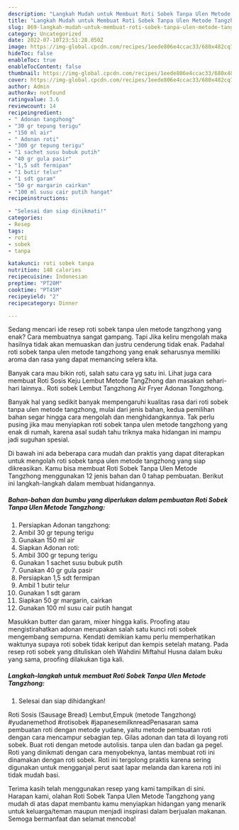 ```yaml
---
description: "Langkah Mudah untuk Membuat Roti Sobek Tanpa Ulen Metode Tangzhong yang Lezat Sekali, Buat Buka Puasa Lezat"
title: "Langkah Mudah untuk Membuat Roti Sobek Tanpa Ulen Metode Tangzhong yang Lezat Sekali, Buat Buka Puasa Lezat"
slug: 869-langkah-mudah-untuk-membuat-roti-sobek-tanpa-ulen-metode-tangzhong-yang-lezat-sekali-buat-buka-puasa-lezat
category: Uncategorized
date: 2022-07-10T23:51:28.050Z
image: https://img-global.cpcdn.com/recipes/1eede806e4ccac33/680x482cq70/roti-sobek-tanpa-ulen-metode-tangzhong-foto-resep-utama.jpg
hideToc: false
enableToc: true
enableTocContent: false
thumbnail: https://img-global.cpcdn.com/recipes/1eede806e4ccac33/680x482cq70/roti-sobek-tanpa-ulen-metode-tangzhong-foto-resep-utama.jpg
cover: https://img-global.cpcdn.com/recipes/1eede806e4ccac33/680x482cq70/roti-sobek-tanpa-ulen-metode-tangzhong-foto-resep-utama.jpg
author: Admin
authorAv: notfound
ratingvalue: 3.6
reviewcount: 14
recipeingredient:
- " Adonan tangzhong"
- "30 gr tepung terigu"
- "150 ml air"
- " Adonan roti"
- "300 gr tepung terigu"
- "1 sachet susu bubuk putih"
- "40 gr gula pasir"
- "1,5 sdt fermipan"
- "1 butir telur"
- "1 sdt garam"
- "50 gr margarin cairkan"
- "100 ml susu cair putih hangat"
recipeinstructions:

- "Selesai dan siap dinikmati!"
categories:
- Resep
tags:
- roti
- sobek
- tanpa

katakunci: roti sobek tanpa 
nutrition: 148 calories
recipecuisine: Indonesian
preptime: "PT20M"
cooktime: "PT45M"
recipeyield: "2"
recipecategory: Dinner

---
```



Sedang mencari ide resep roti sobek tanpa ulen metode tangzhong yang enak? Cara membuatnya sangat gampang. Tapi Jika keliru mengolah maka hasilnya tidak akan memuaskan dan justru cenderung tidak enak. Padahal roti sobek tanpa ulen metode tangzhong yang enak seharusnya memiliki aroma dan rasa yang dapat memancing selera kita.


Banyak cara mau bikin roti, salah satu cara yg satu ini. Lihat juga cara membuat Roti Sosis Keju Lembut Metode TangZhong dan masakan sehari-hari lainnya.. Roti sobek Lembut Tangzhong Air Fryer Adonan Tongzhong.

Banyak hal yang sedikit banyak mempengaruhi kualitas rasa dari roti sobek tanpa ulen metode tangzhong, mulai dari jenis bahan, kedua pemilihan bahan segar hingga cara mengolah dan menghidangkannya. Tak perlu pusing jika mau menyiapkan roti sobek tanpa ulen metode tangzhong yang enak di rumah, karena asal sudah tahu triknya maka hidangan ini mampu jadi suguhan spesial.


Di bawah ini ada beberapa cara mudah dan praktis yang dapat diterapkan untuk mengolah roti sobek tanpa ulen metode tangzhong yang siap dikreasikan. Kamu bisa membuat Roti Sobek Tanpa Ulen Metode Tangzhong menggunakan 12 jenis bahan dan 0 tahap pembuatan. Berikut ini langkah-langkah dalam membuat hidangannya.

<!--inarticleads1-->

##### Bahan-bahan dan bumbu yang diperlukan dalam pembuatan Roti Sobek Tanpa Ulen Metode Tangzhong:

1. Persiapkan  Adonan tangzhong:
1. Ambil 30 gr tepung terigu
1. Gunakan 150 ml air
1. Siapkan  Adonan roti:
1. Ambil 300 gr tepung terigu
1. Gunakan 1 sachet susu bubuk putih
1. Gunakan 40 gr gula pasir
1. Persiapkan 1,5 sdt fermipan
1. Ambil 1 butir telur
1. Gunakan 1 sdt garam
1. Siapkan 50 gr margarin, cairkan
1. Gunakan 100 ml susu cair putih hangat


Masukkan butter dan garam, mixer hingga kalis. Proofing atau mengistirahatkan adonan merupakan salah satu kunci roti sobek mengembang sempurna. Kendati demikian kamu perlu memperhatikan waktunya supaya roti sobek tidak keriput dan kempis setelah matang. Pada resep roti sobek yang dituliskan oleh Wahdini Miftahul Husna dalam buku yang sama, proofing dilakukan tiga kali. 

<!--inarticleads2-->

##### Langkah-langkah untuk membuat Roti Sobek Tanpa Ulen Metode Tangzhong:


1. Selesai dan siap dihidangkan!

Roti Sosis (Sausage Bread) Lembut,Empuk (metode Tangzhong) #yudanemethod #rotisobek #japanesemilknreadPenasaran sama pembuatan roti dengan metode yudane, yaitu metode pembuatan roti dengan cara mencampur sebagian tep. Gilas adonan dan tata di loyang roti sobek. Buat roti dengan metode autolisis. tanpa ulen dan badan ga pegel. Roti yang dinikmati dengan cara menyobeknya, lantas membuat roti ini dinamakan dengan roti sobek. Roti ini tergolong praktis karena sering digunakan untuk mengganjal perut saat lapar melanda dan karena roti ini tidak mudah basi. 

Terima kasih telah menggunakan resep yang kami tampilkan di sini. Harapan kami, olahan Roti Sobek Tanpa Ulen Metode Tangzhong yang mudah di atas dapat membantu kamu menyiapkan hidangan yang menarik untuk keluarga/teman maupun menjadi inspirasi dalam berjualan makanan. Semoga bermanfaat dan selamat mencoba!
